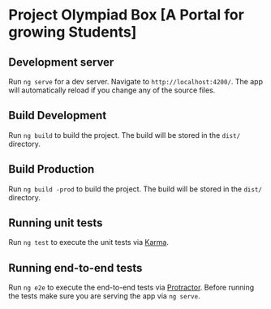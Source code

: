# Project Olympiad Box [A Portal for growing Students]

## Development server
Run `ng serve` for a dev server. Navigate to `http://localhost:4200/`. The app will automatically reload if you change any of the source files.

## Build Development

Run `ng build` to build the project. The build  will be stored in the `dist/` directory.

## Build Production

Run `ng build -prod` to build the project. The build  will be stored in the `dist/` directory.

## Running unit tests

Run `ng test` to execute the unit tests via [Karma](https://karma-runner.github.io).

## Running end-to-end tests

Run `ng e2e` to execute the end-to-end tests via [Protractor](http://www.protractortest.org/).
Before running the tests make sure you are serving the app via `ng serve`.
